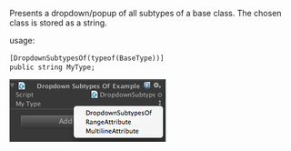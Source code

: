 Presents a dropdown/popup of all subtypes of a base class. 
The chosen class is stored as a string.

usage:

    [DropdownSubtypesOf(typeof(BaseType))]
    public string MyType;

![dropdownsubtypesof example screenshot](screenshot.png "Appearance")


